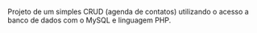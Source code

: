 
Projeto de um simples CRUD (agenda de contatos) utilizando o acesso a banco de dados com o MySQL e linguagem PHP.
